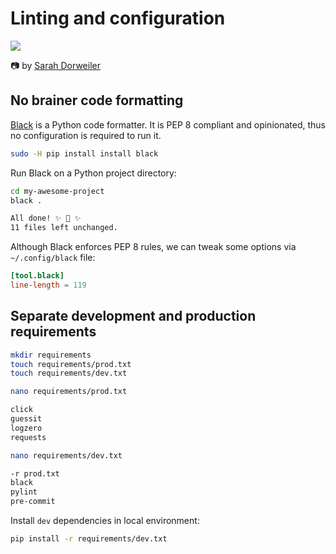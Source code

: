 # Linting and configuration

![](https://images.unsplash.com/photo-1471086569966-db3eebc25a59?ixlib=rb-4.0.3&ixid=MnwxMjA3fDB8MHxwaG90by1wYWdlfHx8fGVufDB8fHx8&auto=format&fit=crop&w=1170&q=80)

📷 by [Sarah Dorweiler](https://unsplash.com/@sarahdorweiler)

## No brainer code formatting

[Black](https://github.com/psf/black) is a Python code formatter. It is PEP 8 compliant and opinionated, thus no configuration is required to run it.

```bash
sudo -H pip install install black
```

Run Black on a Python project directory:
```bash
cd my-awesome-project
black .

All done! ✨ 🍰 ✨
11 files left unchanged.
```

Although Black enforces PEP 8 rules, we can tweak some options via `~/.config/black` file:
```toml
[tool.black]
line-length = 119
```

## Separate development and production requirements

```bash
mkdir requirements
touch requirements/prod.txt
touch requirements/dev.txt
```
```bash
nano requirements/prod.txt
```
```bash
click
guessit
logzero
requests
```
```bash
nano requirements/dev.txt
```
```bash
-r prod.txt
black
pylint
pre-commit
```

Install `dev` dependencies in local environment:
```bash
pip install -r requirements/dev.txt
```
